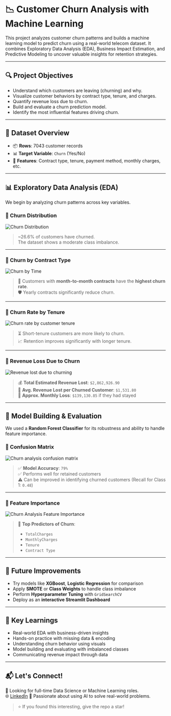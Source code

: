 # 📉 Customer Churn Analysis with Machine Learning

This project analyzes customer churn patterns and builds a machine learning model to predict churn using a real-world telecom dataset. It combines Exploratory Data Analysis (EDA), Business Impact Estimation, and Predictive Modeling to uncover valuable insights for retention strategies.

---

## 🔍 Project Objectives

- Understand which customers are leaving (churning) and why.
- Visualize customer behaviors by contract type, tenure, and charges.
- Quantify revenue loss due to churn.
- Build and evaluate a churn prediction model.
- Identify the most influential features driving churn.

---

## 🧠 Dataset Overview

- 📦 **Rows**: 7043 customer records  
- 📊 **Target Variable**: `Churn` (Yes/No)  
- 🔑 **Features**: Contract type, tenure, payment method, monthly charges, etc.  

---

## 📊 Exploratory Data Analysis (EDA)

We begin by analyzing churn patterns across key variables.

### 🔹 Churn Distribution  
![Churn Distribution](churn-analysis-visualizations/Churn%20Distribution.png)  
> ~26.6% of customers have churned.  
> The dataset shows a moderate class imbalance.

---

### 🔹 Churn by Contract Type  
![Churn by Time](churn-analysis-visualizations/Churn%20by%20Time.png)  
> 📌 Customers with **month-to-month contracts** have the **highest churn rate**.  
> 🛡️ Yearly contracts significantly reduce churn.

---

### 🔹 Churn Rate by Tenure  
![Churn rate by customer tenure](churn-analysis-visualizations/Churn%20rate%20by%20customer%20tenure.png)  
> ⏳ Short-tenure customers are more likely to churn.  
> 📈 Retention improves significantly with longer tenure.

---

### 💸 Revenue Loss Due to Churn  
![Revenue lost due to churning](churn-analysis-visualizations/Revenue%20lost%20due%20to%20churning.png)  
> 💰 **Total Estimated Revenue Lost**: `$2,862,926.90`  
> 💸 **Avg. Revenue Lost per Churned Customer**: `$1,531.80`  
> 📆 **Approx. Monthly Loss**: `$139,130.85` if they had stayed

---

## 🤖 Model Building & Evaluation

We used a **Random Forest Classifier** for its robustness and ability to handle feature importance.

### 🔹 Confusion Matrix  
![Churn analysis confusion matrix](churn-analysis-visualizations/Churn%20analysis%20confusion%20matrix.png)  
> ✅ **Model Accuracy**: `79%`  
> ✅ Performs well for retained customers  
> ⚠️ Can be improved in identifying churned customers (Recall for Class 1: `0.48`)

---

### 🔹 Feature Importance  
![Churn Analysis Feature Importance](churn-analysis-visualizations/Churn%20Analysis%20Feature%20Importance.png)  
> 📌 **Top Predictors of Churn**:  
> - `TotalCharges`  
> - `MonthlyCharges`  
> - `Tenure`  
> - `Contract Type`

---

## 🔧 Future Improvements

- Try models like **XGBoost**, **Logistic Regression** for comparison  
- Apply **SMOTE** or **Class Weights** to handle class imbalance  
- Perform **Hyperparameter Tuning** with `GridSearchCV`  
- Deploy as an **interactive Streamlit Dashboard**

---

## 🧠 Key Learnings

- Real-world EDA with business-driven insights  
- Hands-on practice with missing data & encoding  
- Understanding churn behavior using visuals  
- Model building and evaluating with imbalanced classes  
- Communicating revenue impact through data


---

## 📬 Let's Connect!

💼 Looking for full-time Data Science or Machine Learning roles.  
🌐 [LinkedIn](https://www.linkedin.com/in/satabdhi-priyadarsani-98093226b/)
🎯 Passionate about using AI to solve real-world problems.

> ⭐ If you found this interesting, give the repo a star!






